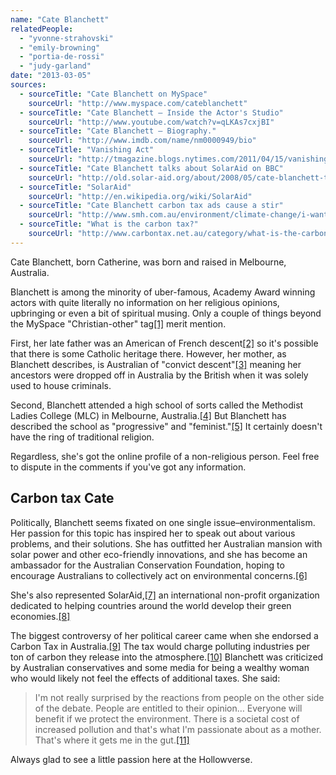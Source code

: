 ```yaml
---
name: "Cate Blanchett"
relatedPeople:
  - "yvonne-strahovski"
  - "emily-browning"
  - "portia-de-rossi"
  - "judy-garland"
date: "2013-03-05"
sources:
  - sourceTitle: "Cate Blanchett on MySpace"
    sourceUrl: "http://www.myspace.com/cateblanchett"
  - sourceTitle: "Cate Blanchett – Inside the Actor's Studio"
    sourceUrl: "http://www.youtube.com/watch?v=qLKAs7cxjBI"
  - sourceTitle: "Cate Blanchett – Biography."
    sourceUrl: "http://www.imdb.com/name/nm0000949/bio"
  - sourceTitle: "Vanishing Act"
    sourceUrl: "http://tmagazine.blogs.nytimes.com/2011/04/15/vanishing-act/"
  - sourceTitle: "Cate Blanchett talks about SolarAid on BBC"
    sourceUrl: "http://old.solar-aid.org/about/2008/05/cate-blanchett-talks-about-sol.html"
  - sourceTitle: "SolarAid"
    sourceUrl: "http://en.wikipedia.org/wiki/SolarAid"
  - sourceTitle: "Cate Blanchett carbon tax ads cause a stir"
    sourceUrl: "http://www.smh.com.au/environment/climate-change/i-want-to-be-able-to-look-my-children-in-the-face-20110530-1fd01.html"
  - sourceTitle: "What is the carbon tax?"
    sourceUrl: "http://www.carbontax.net.au/category/what-is-the-carbon-tax/"
---
```


Cate Blanchett, born Catherine, was born and raised in Melbourne, Australia.

Blanchett is among the minority of uber-famous, Academy Award winning actors with quite literally no information on her religious opinions, upbringing or even a bit of spiritual musing. Only a couple of things beyond the MySpace "Christian-other" tag<a class="source-citation" href="#http://www.myspace.com/cateblanchett" title="Cate Blanchett on MySpace">[1]</a> merit mention.

First, her late father was an American of French descent<a class="source-citation" href="#http://www.youtube.com/watch?v=qLKAs7cxjBI" title="Cate Blanchett – Inside the Actor&apos;s Studio">[2]</a> so it's possible that there is some Catholic heritage there. However, her mother, as Blanchett describes, is Australian of "convict descent"<a class="source-citation" href="#http://www.youtube.com/watch?v=qLKAs7cxjBI" title="Cate Blanchett – Inside the Actor&apos;s Studio">[3]</a> meaning her ancestors were dropped off in Australia by the British when it was solely used to house criminals.

Second, Blanchett attended a high school of sorts called the Methodist Ladies College (MLC) in Melbourne, Australia.<a class="source-citation" href="#http://www.imdb.com/name/nm0000949/bio" title="Cate Blanchett – Biography.">[4]</a> But Blanchett has described the school as "progressive" and "feminist."<a class="source-citation" href="#http://www.youtube.com/watch?v=qLKAs7cxjBI" title="Cate Blanchett – Inside the Actor&apos;s Studio">[5]</a> It certainly doesn't have the ring of traditional religion.

Regardless, she's got the online profile of a non-religious person. Feel free to dispute in the comments if you've got any information.


## Carbon tax Cate

Politically, Blanchett seems fixated on one single issue–environmentalism. Her passion for this topic has inspired her to speak out about various problems, and their solutions. She has outfitted her Australian mansion with solar power and other eco-friendly innovations, and she has become an ambassador for the Australian Conservation Foundation, hoping to encourage Australians to collectively act on environmental concerns.<a class="source-citation" href="#http://tmagazine.blogs.nytimes.com/2011/04/15/vanishing-act/" title="Vanishing Act">[6]</a>

She's also represented SolarAid,<a class="source-citation" href="#http://old.solar-aid.org/about/2008/05/cate-blanchett-talks-about-sol.html" title="Cate Blanchett talks about SolarAid on BBC">[7]</a> an international non-profit organization dedicated to helping countries around the world develop their green economies.<a class="source-citation" href="#http://en.wikipedia.org/wiki/SolarAid" title="SolarAid">[8]</a>

The biggest controversy of her political career came when she endorsed a Carbon Tax in Australia.<a class="source-citation" href="#http://www.smh.com.au/environment/climate-change/i-want-to-be-able-to-look-my-children-in-the-face-20110530-1fd01.html" title="Cate Blanchett carbon tax ads cause a stir">[9]</a> The tax would charge polluting industries per ton of carbon they release into the atmosphere.<a class="source-citation" href="#http://www.carbontax.net.au/category/what-is-the-carbon-tax/" title="What is the carbon tax?">[10]</a> Blanchett was criticized by Australian conservatives and some media for being a wealthy woman who would likely not feel the effects of additional taxes. She said:

>I'm not really surprised by the reactions from people on the other side of the debate. People are entitled to their opinion… Everyone will benefit if we protect the environment. There is a societal cost of increased pollution and that's what I'm passionate about as a mother. That's where it gets me in the gut.<a class="source-citation" href="#http://www.smh.com.au/environment/climate-change/i-want-to-be-able-to-look-my-children-in-the-face-20110530-1fd01.html" title="Cate Blanchett carbon tax ads cause a stir">[11]</a>

Always glad to see a little passion here at the Hollowverse.